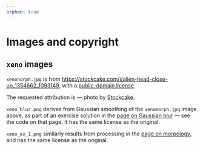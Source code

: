 ```yaml
---
orphan: true
---
```


# Images and copyright

## `xeno` images

`xenonorph.jpg` is from <https://stockcake.com/i/alien-head-close-up_1354662_1093149>, with a [public-domain license](https://stockcake.com/info/license).

The requested attribution is — photo by
[Stockcake](https://stockcake.com/i/alien-head-close-up_1354662_1093149">Stockcake).

`xeno_blur.png` derives from Gaussian smoothing of the `xenomorph.jpg` image
above, as part of an exercise solution in the [page on Gaussian
blur](../6_gaussian_sharpening_edge) — see the code on that page.  It has the
same license as the original.

`xeno_ex_1.png` similarly results from processing in the [page on
morpology](../8_morphology), and has the same license as the original.

